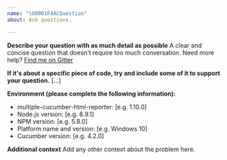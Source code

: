```yaml
---
name: "\U0001F4ACQuestion"
about: Ask questions.

---
```


**Describe your question with as much detail as possible**
A clear and concise question that doesn't require too much conversation. Need more help? [Find me on Gitter](https://gitter.im/wswebcreation/multiple-cucumber-html-reporter-plugin)


**If it's about a specific piece of code, try and include some of it to support your question.**
[...]


**Environment (please complete the following information):**
 - multiple-cucumber-html-reporter: [e.g. 1.10.0]
 - Node.js version: [e.g. 8.9.1]
 - NPM version: [e.g. 5.8.0]
 - Platform name and version: [e.g. Windows 10]
 - Cucumber version: [e.g. 4.2.0]


**Additional context**
Add any other context about the problem here.
